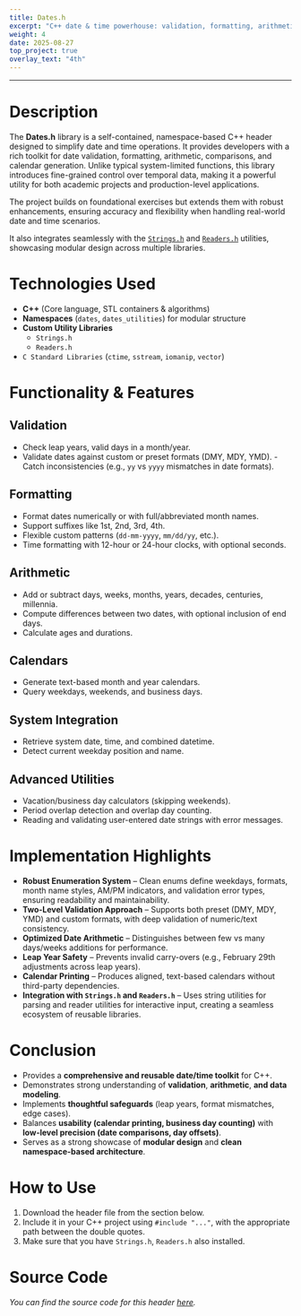 ```yaml
---
title: Dates.h
excerpt: "C++ date & time powerhouse: validation, formatting, arithmetic, and calendars in one header."
weight: 4
date: 2025-08-27
top_project: true
overlay_text: "4th"
---
```

---
# Description
The **Dates.h** library is a self-contained, namespace-based C++ header designed to simplify date and time operations. It provides developers with a rich toolkit for date validation, formatting, arithmetic, comparisons, and calendar generation. Unlike typical system-limited functions, this library introduces fine-grained control over temporal data, making it a powerful utility for both academic projects and production-level applications.

The project builds on foundational exercises but extends them with robust enhancements, ensuring accuracy and flexibility when handling real-world date and time scenarios.

It also integrates seamlessly with the [`Strings.h`](/CppLibs/Strings/) and [`Readers.h`](/CppLibs/Readers/) utilities, showcasing modular design across multiple libraries.

# Technologies Used
- **C++** (Core language, STL containers & algorithms)
- **Namespaces** (`dates`, `dates_utilities`) for modular structure
- **Custom Utility Libraries**
  - `Strings.h`
  - `Readers.h`
- `C Standard Libraries` (`ctime`, `sstream`, `iomanip`, `vector`)

# Functionality & Features
## Validation
  - Check leap years, valid days in a month/year.
  - Validate dates against custom or preset formats (DMY, MDY, YMD).
  -Catch inconsistencies (e.g., `yy` vs `yyyy` mismatches in date formats).

## Formatting
  - Format dates numerically or with full/abbreviated month names.
  - Support suffixes like 1st, 2nd, 3rd, 4th.
  - Flexible custom patterns (`dd-mm-yyyy`, `mm/dd/yy`, etc.).
  - Time formatting with 12-hour or 24-hour clocks, with optional seconds.

## Arithmetic
  - Add or subtract days, weeks, months, years, decades, centuries, millennia.
  - Compute differences between two dates, with optional inclusion of end days.
  - Calculate ages and durations.

## Calendars
  - Generate text-based month and year calendars.
  - Query weekdays, weekends, and business days.

## System Integration
  - Retrieve system date, time, and combined datetime.
  - Detect current weekday position and name.

## Advanced Utilities
  - Vacation/business day calculators (skipping weekends).
  - Period overlap detection and overlap day counting.
  - Reading and validating user-entered date strings with error messages.

# Implementation Highlights
- **Robust Enumeration System** – Clean enums define weekdays, formats, month name styles, AM/PM indicators, and validation error types, ensuring readability and maintainability.
- **Two-Level Validation Approach** – Supports both preset (DMY, MDY, YMD) and custom formats, with deep validation of numeric/text consistency.
- **Optimized Date Arithmetic** – Distinguishes between few vs many days/weeks additions for performance.
- **Leap Year Safety** – Prevents invalid carry-overs (e.g., February 29th adjustments across leap years).
- **Calendar Printing** – Produces aligned, text-based calendars without third-party dependencies.
- **Integration with `Strings.h` and `Readers.h`** – Uses string utilities for parsing and reader utilities for interactive input, creating a seamless ecosystem of reusable libraries.

# Conclusion
- Provides a **comprehensive and reusable date/time toolkit** for C++.
- Demonstrates strong understanding of **validation**, **arithmetic**, **and data modeling**.
- Implements **thoughtful safeguards** (leap years, format mismatches, edge cases).
- Balances **usability (calendar printing, business day counting)** with **low-level precision (date comparisons, day offsets)**.
- Serves as a strong showcase of **modular design** and **clean namespace-based architecture**.

# How to Use
1. Download the header file from the section below.
2. Include it in your C++ project using `#include "..."`, with the appropriate path between the double quotes.
3. Make sure that you have `Strings.h`, `Readers.h` also installed.

# Source Code
*You can find the source code for this header [here](https://gist.github.com/AbdulrahmanMohammadSalem/0d5854dd39584796d4658e6a750b4262).*